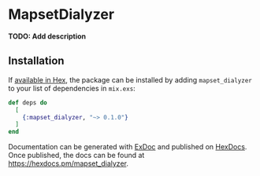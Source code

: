 # MapsetDialyzer

**TODO: Add description**

## Installation

If [available in Hex](https://hex.pm/docs/publish), the package can be installed
by adding `mapset_dialyzer` to your list of dependencies in `mix.exs`:

```elixir
def deps do
  [
    {:mapset_dialyzer, "~> 0.1.0"}
  ]
end
```

Documentation can be generated with [ExDoc](https://github.com/elixir-lang/ex_doc)
and published on [HexDocs](https://hexdocs.pm). Once published, the docs can
be found at <https://hexdocs.pm/mapset_dialyzer>.

